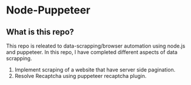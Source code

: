 # Node-Puppeteer

<!-- ![gut](https://github.com/jason-h-35/godot-ci-template/workflows/gut/badge.svg)
![pre-commit](https://github.com/jason-h-35/godot-ci-template/workflows/pre-commit/badge.svg)
[![ko-fi](https://www.ko-fi.com/img/githubbutton_sm.svg)](https://ko-fi.com/V7V51YS7O) -->

<!-- ![demo-gif](demo.gif) -->

## What is this repo?
This repo is releated to data-scrapping/browser automation using node.js and puppeteer.
In this repo, I have completed different aspects of data scrapping.

1. Implement scraping of a website that have server side pagination.
2. Resolve Recaptcha using puppeteer recaptcha plugin.
